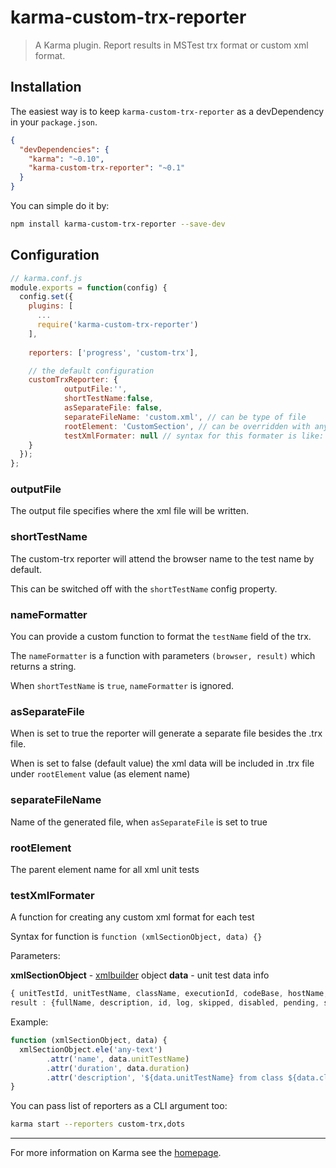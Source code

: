# karma-custom-trx-reporter

> A Karma plugin. Report results in MSTest trx format or custom xml format.

## Installation

The easiest way is to keep `karma-custom-trx-reporter` as a devDependency in your `package.json`.
```json
{
  "devDependencies": {
    "karma": "~0.10",
    "karma-custom-trx-reporter": "~0.1"
  }
}
```

You can simple do it by:
```bash
npm install karma-custom-trx-reporter --save-dev
```

## Configuration
```js
// karma.conf.js
module.exports = function(config) {
  config.set({
    plugins: [
      ...
      require('karma-custom-trx-reporter')
    ],
    
    reporters: ['progress', 'custom-trx'],

    // the default configuration
    customTrxReporter: {
            outputFile:'',
            shortTestName:false,
            asSeparateFile: false,
            separateFileName: 'custom.xml', // can be type of file
            rootElement: 'CustomSection', // can be overridden with any text
            testXmlFormater: null // syntax for this formater is like: function (xmlSectionObject, data) {} 
    }
  });
};
```

### outputFile
The output file specifies where the xml file will be written.

### shortTestName
The custom-trx reporter will attend the browser name to the test name by default.

This can be switched off with the `shortTestName` config property.

### nameFormatter
You can provide a custom function to format the `testName` field of the trx.

The `nameFormatter` is a function with parameters `(browser, result)` which returns a string.

When `shortTestName` is `true`, `nameFormatter` is ignored.

### asSeparateFile
When is set to true the reporter will generate a separate file besides the .trx file.

When is set to false (default value) the xml data will be included in .trx file under `rootElement` value (as element name) 
### separateFileName
Name of the generated file, when `asSeparateFile` is set to true
### rootElement
The parent element name for all xml unit tests
### testXmlFormater
A function for creating any custom xml format for each test

Syntax for function is ``` function (xmlSectionObject, data) {} ```

Parameters:

**xmlSectionObject** - [xmlbuilder] object
**data** - unit test data info 
```js     
{ unitTestId, unitTestName, className, executionId, codeBase, hostName, duration, result } 
result : {fullName, description, id, log, skipped, disabled, pending, success, suite, time, executedExpectationsCount, passedExpectations, properties }
```

Example: 
```js 
function (xmlSectionObject, data) {
  xmlSectionObject.ele('any-text')
        .attr('name', data.unitTestName)
        .attr('duration', data.duration)
        .attr('description', '${data.unitTestName} from class ${data.className} ${result.skipped ? "was skipped":""}')
} 
```

You can pass list of reporters as a CLI argument too:
```bash
karma start --reporters custom-trx,dots
```

----

For more information on Karma see the [homepage].

[homepage]: http://karma-runner.github.com
[xmlbuilder]: https://github.com/oozcitak/xmlbuilder-js#readme
